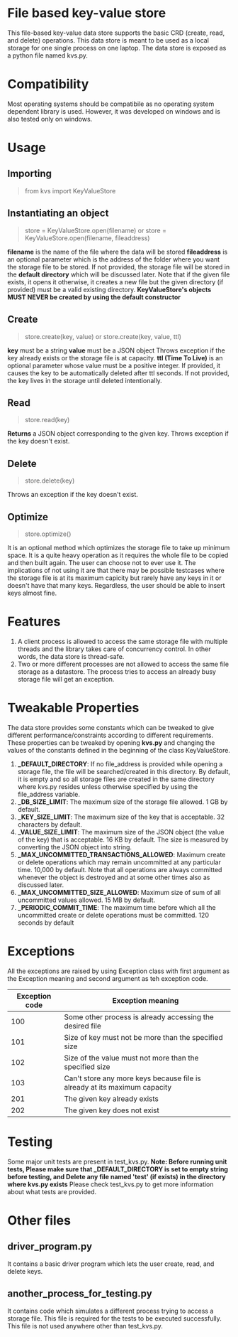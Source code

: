 # File based key-value store

This file-based key-value data store supports the basic CRD (create, read, and delete) operations. This data store is meant to be used as a local storage for one single process on one laptop. The data store is exposed as a python file named kvs.py.
# Compatibility
Most operating systems should be compatibile as no operating system dependent library is used. However, it was developed on windows and is also tested only on windows.

# Usage
## Importing
> from kvs import KeyValueStore

## Instantiating an object
>store = KeyValueStore.open(filename)
>or
>store = KeyValueStore.open(filename, fileaddress)

**filename** is the name of the file where the data will be stored
**fileaddress** is an optional parameter which is the address of the folder where you want the storage file to be stored. If not provided, the storage file will be stored in the **default directory** which will be discussed later.
Note that if the given file exists, it opens it otherwise, it creates a new file but the given directory (if provided) must be a valid existing directory.
**KeyValueStore's objects MUST NEVER be created by using the default constructor**
## Create
>store.create(key, value)
>or
>store.create(key, value, ttl)

**key** must be a string
**value** must be a JSON object
Throws exception if the key already exists or the storage file is at capacity.
**ttl (Time To Live)** is an optional parameter whose value must be a positive integer. If provided, it causes the key to be automatically deleted after ttl seconds. If not provided, the key lives in the storage until deleted intentionally.
## Read
> store.read(key)

**Returns** a JSON object corresponding to the given key.
Throws exception if the key doesn't exist.
## Delete
> store.delete(key)

Throws an exception if the key doesn't exist.
## Optimize
>store.optimize()

It is an optional method which optimizes the storage file to take up minimum space. It is a quite heavy operation as it requires the whole file to be copied and then built again. The user can choose not to ever use it. The implications of not using it are that there may be possible testcases where the storage file is at its maximum capicity but rarely have any keys in it or doesn't have that many keys. Regardless, the user should be able to insert keys almost fine.

# Features
1. A client process is allowed to access the same storage file with multiple threads and the library takes care of concurrency control. In other words, the data store is thread-safe.
2. Two or more different processes are not allowed to access the same file storage as a datastore. The process tries to access an already busy storage file will get an exception.

# Tweakable Properties
The data store provides some constants which can be tweaked to give different performance/constraints according to different requirements.
These properties can be tweaked by opening **kvs.py** and changing the values of the constants defined in the beginning of the class KeyValueStore.
1. **_DEFAULT_DIRECTORY**: If no file_address is provided while opening a storage file, the file will be searched/created in this directory. By default, it is empty and so all storage files are created in the same directory where kvs.py resides unless otherwise specified by using the file_address variable.
2. **_DB_SIZE_LIMIT**: The maximum size of the storage file allowed. 1 GB by default.
3. **_KEY_SIZE_LIMIT**: The maximum size of the key that is acceptable. 32 characters by default.
4. **_VALUE_SIZE_LIMIT**: The maximum size of the JSON object (the value of the key) that is acceptable. 16 KB by default. The size is measured by converting the JSON object into string.
5. **_MAX_UNCOMMITTED_TRANSACTIONS_ALLOWED**: Maximum create or delete operations which may remain uncommitted at any particular time. 10,000 by default. Note that all operations are always committed whenever the object is destroyed and at some other times also as discussed later.
6. **_MAX_UNCOMMITTED_SIZE_ALLOWED**: Maximum size of sum of all uncommitted values allowed. 15 MB by default.
7. **_PERIODIC_COMMIT_TIME**: The maximum time before which all the uncommitted create or delete operations must be committed.  120 seconds by default

# Exceptions
All the exceptions are raised by using Exception class with first argument as the Exception meaning and second argument as teh exception code.

Exception code  | Exception meaning
------------- | -------------
100  | Some other process is already accessing the desired file
101  | Size of key must not be more than the specified size
102 | Size of the value must not more than the specified size
103 | Can't store any more keys because file is already at its maximum capacity
201 | The given key already exists
202 | The given key does not exist

# Testing
Some major unit tests are present in test_kvs.py. 
**Note: Before running unit tests,
Please make sure that _DEFAULT_DIRECTORY is set to empty string before testing, and
Delete any file named 'test' (if exists) in the directory where kvs.py exists**
Please check test_kvs.py to get more information about what tests are provided.

# Other files
## driver_program.py
It contains a basic driver program which lets the user create, read, and delete keys.

##  another_process_for_testing.py
It contains code which simulates a different process trying to access a storage file. This file is required for the tests to be executed successfully. This file is not used anywhere other than test_kvs.py.
